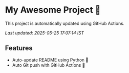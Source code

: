 # My Awesome Project 🚀

This project is automatically updated using GitHub Actions.

_Last updated: 2025-05-25 17:07:14 IST_

## Features
- Auto-update README using Python 🐍
- Auto Git push with GitHub Actions 🤖
